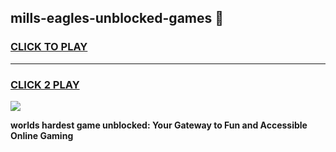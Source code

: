 
## mills-eagles-unblocked-games 👋
<h3>
<a href="https://premium.freeplayer.one?title=mills-eagles-unblocked-games&ref=14F">CLICK TO PLAY</a></h3>
<hr>

<h3>
<a href="https://premium.freeplayer.one?title=mills-eagles-unblocked-games&ref=14F">CLICK 2 PLAY</a>
  
</h3>

<a href="https://premium.freeplayer.one?title=mills-eagles-unblocked-games&ref=12F/"><img src="https://clearcache.store/games.png"></a>


**worlds hardest game unblocked: Your Gateway to Fun and Accessible Online Gaming**
